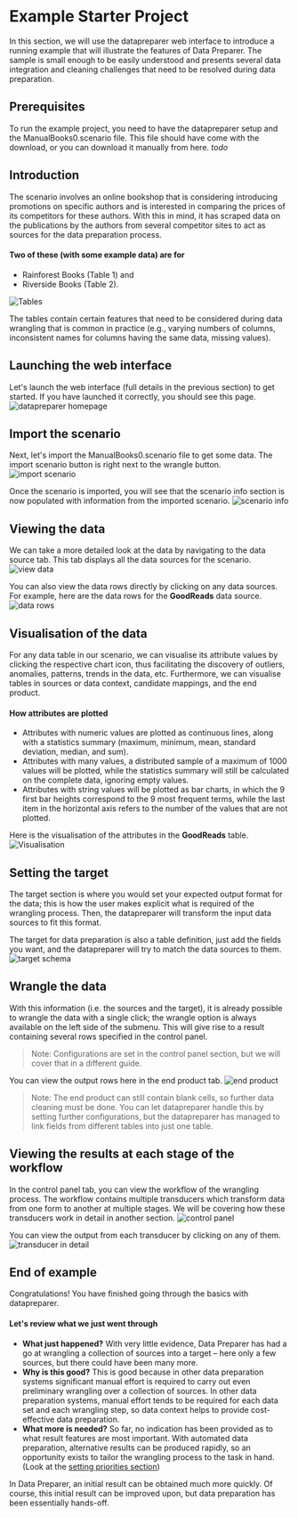# Example Starter Project
In this section, we will use the datapreparer web interface to introduce a running example that will illustrate the features of Data Preparer. The sample is small enough to be easily understood and presents several data integration and cleaning challenges that need to be resolved during data preparation.

## Prerequisites
To run the example project, you need to have the datapreparer setup and the ManualBooks0.scenario file. This file should have come with the download, or you can download it manually from here. *todo*

## Introduction
The scenario involves an online bookshop that is considering introducing promotions on specific authors and is interested in comparing the prices of its competitors for these authors. With this in mind, it has scraped data on the publications by the authors from several competitor sites to act as sources for the data preparation process. 

#### Two of these (with some example data) are for 
- Rainforest Books (Table 1) and 
- Riverside Books (Table 2). 

![Tables](https://i.imgur.com/4xY47r5.png)

The tables contain certain features that need to be considered during data wrangling that is common in practice (e.g., varying numbers of columns, inconsistent names for columns having the same data, missing values).

## Launching the web interface
Let's launch the web interface (full details in the previous section) to get started. If you have launched it correctly, you should see this page.
![datapreparer homepage](https://i.imgur.com/yMc7TJd.png)

## Import the scenario
Next, let's import the ManualBooks0.scenario file to get some data. The import scenario button is right next to the wrangle button.
![import scenario](https://i.imgur.com/h5WxTim.png)

Once the scenario is imported, you will see that the scenario info section is now populated with information from the imported scenario.
![scenario info](https://i.imgur.com/CnPfpyc.png)

## Viewing the data
We can take a more detailed look at the data by navigating to the data source tab. This tab displays all the data sources for the scenario.
![view data](https://i.imgur.com/8G4BD6F.png)

You can also view the data rows directly by clicking on any data sources. For example, here are the data rows for the **GoodReads** data source.
![data rows](https://i.imgur.com/Nuo6rX0.png)

## Visualisation of the data
For any data table in our scenario, we can visualise its attribute values by clicking the respective chart icon, thus facilitating the discovery of outliers, anomalies, patterns, trends in the data, etc. Furthermore, we can visualise tables in sources or data context, candidate mappings, and the end product. 

#### How attributes are plotted
- Attributes with numeric values are plotted as continuous lines, along with a statistics summary (maximum, minimum, mean, standard deviation, median, and sum).
- Attributes with many values, a distributed sample of a maximum of 1000 values will be plotted, while the statistics summary will still be calculated on the complete data, ignoring empty values. 
- Attributes with string values will be plotted as bar charts, in which the 9 first bar heights correspond to the 9 most frequent terms, while the last item in the horizontal axis refers to the number of the values that are not plotted. 

Here is the visualisation of the attributes in the **GoodReads** table.
![Visualisation](https://i.imgur.com/gClrb0z.png)

## Setting the target
The target section is where you would set your expected output format for the data; this is how the user makes explicit what is required of the wrangling process. Then, the datapreparer will transform the input data sources to fit this format. 

The target for data preparation is also a table definition, just add the fields you want, and the datapreparer will try to match the data sources to them.
![target schema](https://i.imgur.com/BXkzwa2.png)

## Wrangle the data
With this information (i.e. the sources and the target), it is already possible to wrangle the data with a single click; the wrangle option is always available on the left side of the submenu. This will give rise to a result containing several rows specified in the control panel.
> Note: Configurations are set in the control panel section, but we will cover that in a different guide. 

You can view the output rows here in the end product tab.
![end product](https://i.imgur.com/74RZ6sF.png)
> Note: The end product can still contain blank cells, so further data cleaning must be done. You can let datapreparer handle this by setting further configurations, but the datapreparer has managed to link fields from different tables into just one table.

## Viewing the results at each stage of the workflow
In the control panel tab, you can view the workflow of the wrangling process. The workflow contains multiple transducers which transform data from one form to another at multiple stages. We will be covering how these transducers work in detail in another section.
![control panel](https://i.imgur.com/cIjPSfX.png)

You can view the output from each transducer by clicking on any of them.
![transducer in detail](https://i.imgur.com/KEQbudP.png)

## End of example
Congratulations! You have finished going through the basics with datapreparer.

#### Let's review what we just went through
- **What just happened?** With very little evidence, Data Preparer has had a go at wrangling a collection of sources into a target – here only a few sources, but there could have been many more.
- **Why is this good?** This is good because in other data preparation systems significant manual effort is required to carry out even preliminary wrangling over a collection of sources. In other data preparation systems, manual effort tends to be required for each data set and each wrangling step, so data context helps to provide cost-effective data preparation.
- **What more is needed?** So far, no indication has been provided as to what result features are most important. With automated data preparation, alternative results can be produced rapidly, so an opportunity exists to tailor the wrangling process to the task in hand. (Look at the [setting priorities section](../guides/setting-priorities/intro.md))

In Data Preparer, an initial result can be obtained much more quickly. Of course, this initial result can be improved upon, but data preparation has been essentially hands-off.